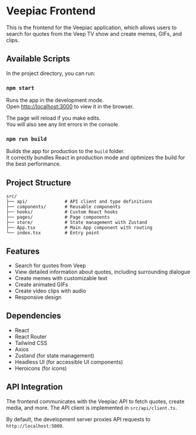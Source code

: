 # Veepiac Frontend

This is the frontend for the Veepiac application, which allows users to search for quotes from the Veep TV show and create memes, GIFs, and clips.

## Available Scripts

In the project directory, you can run:

### `npm start`

Runs the app in the development mode.\
Open [http://localhost:3000](http://localhost:3000) to view it in the browser.

The page will reload if you make edits.\
You will also see any lint errors in the console.

### `npm run build`

Builds the app for production to the `build` folder.\
It correctly bundles React in production mode and optimizes the build for the best performance.

## Project Structure

```
src/
├── api/              # API client and type definitions
├── components/       # Reusable components
├── hooks/            # Custom React hooks
├── pages/            # Page components
├── store/            # State management with Zustand
├── App.tsx           # Main App component with routing
└── index.tsx         # Entry point
```

## Features

- Search for quotes from Veep
- View detailed information about quotes, including surrounding dialogue
- Create memes with customizable text
- Create animated GIFs
- Create video clips with audio
- Responsive design

## Dependencies

- React
- React Router
- Tailwind CSS
- Axios
- Zustand (for state management)
- Headless UI (for accessible UI components)
- Heroicons (for icons)

## API Integration

The frontend communicates with the Veepiac API to fetch quotes, create media, and more. The API client is implemented in `src/api/client.ts`.

By default, the development server proxies API requests to `http://localhost:5000`.

